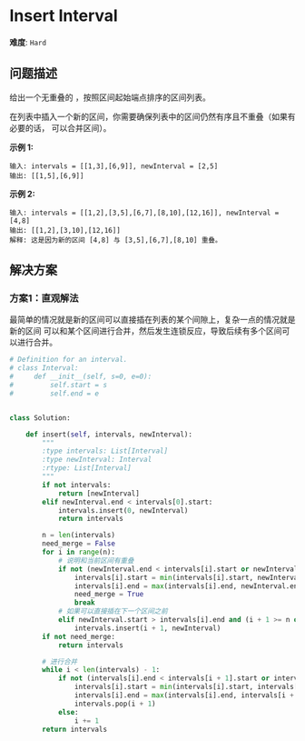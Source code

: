 # Insert Interval

**难度**: `Hard`


## 问题描述

给出一个无重叠的 ，按照区间起始端点排序的区间列表。

在列表中插入一个新的区间，你需要确保列表中的区间仍然有序且不重叠（如果有必要的话，
可以合并区间）。

**示例 1:**

    输入: intervals = [[1,3],[6,9]], newInterval = [2,5]
    输出: [[1,5],[6,9]]

**示例 2:**

    输入: intervals = [[1,2],[3,5],[6,7],[8,10],[12,16]], newInterval = [4,8]
    输出: [[1,2],[3,10],[12,16]]
    解释: 这是因为新的区间 [4,8] 与 [3,5],[6,7],[8,10] 重叠。


## 解决方案

### 方案1：直观解法

最简单的情况就是新的区间可以直接插在列表的某个间隙上，复杂一点的情况就是新的区间
可以和某个区间进行合并，然后发生连锁反应，导致后续有多个区间可以进行合并。

```python
# Definition for an interval.
# class Interval:
#     def __init__(self, s=0, e=0):
#         self.start = s
#         self.end = e


class Solution:

    def insert(self, intervals, newInterval):
        """
        :type intervals: List[Interval]
        :type newInterval: Interval
        :rtype: List[Interval]
        """
        if not intervals:
            return [newInterval]
        elif newInterval.end < intervals[0].start:
            intervals.insert(0, newInterval)
            return intervals

        n = len(intervals)
        need_merge = False
        for i in range(n):
            # 说明和当前区间有重叠
            if not (newInterval.end < intervals[i].start or newInterval.start > intervals[i].end):
                intervals[i].start = min(intervals[i].start, newInterval.start)
                intervals[i].end = max(intervals[i].end, newInterval.end)
                need_merge = True
                break
            # 如果可以直接插在下一个区间之前
            elif newInterval.start > intervals[i].end and (i + 1 >= n or newInterval.end < intervals[i + 1].start):
                intervals.insert(i + 1, newInterval)
        if not need_merge:
            return intervals

        # 进行合并
        while i < len(intervals) - 1:
            if not (intervals[i].end < intervals[i + 1].start or intervals[i].start > intervals[i + 1].end):
                intervals[i].start = min(intervals[i].start, intervals[i + 1].start)
                intervals[i].end = max(intervals[i].end, intervals[i + 1].end)
                intervals.pop(i + 1)
            else:
                i += 1
        return intervals
```
